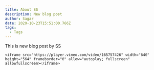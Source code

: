 ```yaml
---
title: About SS
description: New blog post
author: Sagar
date: 2020-10-23T15:51:00.766Z
tags:
  - Tags
---
```

This is new blog post by SS



```
<iframe src="https://player.vimeo.com/video/165757426" width="640" height="564" frameborder="0" allow="autoplay; fullscreen" allowfullscreen></iframe>
```